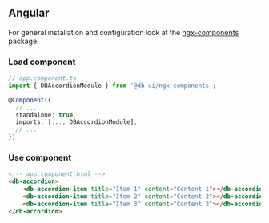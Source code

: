 ## Angular

For general installation and configuration look at the [ngx-components](https://www.npmjs.com/package/@db-ui/ngx-components) package.

### Load component

```ts app.component.ts
// app.component.ts
import { DBAccordionModule } from '@db-ui/ngx-components';

@Component({
  // ...
  standalone: true,
  imports: [..., DBAccordionModule],
  // ...
})
```

### Use component

```html app.component.html
<!-- app.component.html -->
<db-accordion>
	<db-accordion-item title="Item 1" content="Content 1"></db-accordion-item>
	<db-accordion-item title="Item 2" content="Content 2"></db-accordion-item>
	<db-accordion-item title="Item 3" content="Content 3"></db-accordion-item>
</db-accordion>
```
